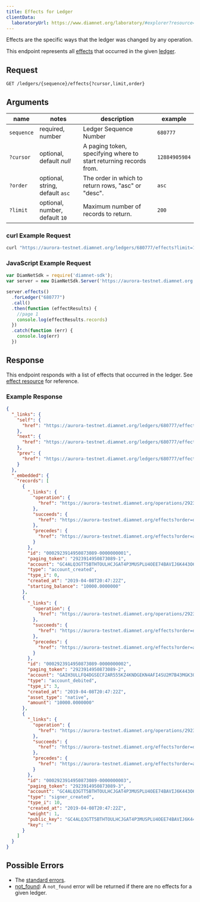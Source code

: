 ```yaml
---
title: Effects for Ledger
clientData:
  laboratoryUrl: https://www.diamnet.org/laboratory/#explorer?resource=effects&endpoint=for_ledger
---
```


Effects are the specific ways that the ledger was changed by any operation.

This endpoint represents all [effects](../resources/effect.md) that occurred in the given [ledger](../resources/ledger.md).

## Request

```
GET /ledgers/{sequence}/effects{?cursor,limit,order}
```

## Arguments

| name | notes | description | example |
| ---- | ----- | ----------- | ------- |
| `sequence` | required, number | Ledger Sequence Number | `680777` |
| `?cursor` | optional, default _null_ | A paging token, specifying where to start returning records from. | `12884905984` |
| `?order` | optional, string, default `asc` | The order in which to return rows, "asc" or "desc". | `asc` |
| `?limit` | optional, number, default `10` | Maximum number of records to return. | `200` |

### curl Example Request

```sh
curl "https://aurora-testnet.diamnet.org/ledgers/680777/effects?limit=1"
```

### JavaScript Example Request

```javascript
var DiamNetSdk = require('diamnet-sdk');
var server = new DiamNetSdk.Server('https://aurora-testnet.diamnet.org');

server.effects()
  .forLedger("680777")
  .call()
  .then(function (effectResults) {
    //page 1
    console.log(effectResults.records)
  })
  .catch(function (err) {
    console.log(err)
  })

```

## Response

This endpoint responds with a list of effects that occurred in the ledger. See [effect resource](../resources/effect.md) for reference.

### Example Response

```json
{
  "_links": {
    "self": {
      "href": "https://aurora-testnet.diamnet.org/ledgers/680777/effects?cursor=&limit=10&order=asc"
    },
    "next": {
      "href": "https://aurora-testnet.diamnet.org/ledgers/680777/effects?cursor=2923914950873089-3&limit=10&order=asc"
    },
    "prev": {
      "href": "https://aurora-testnet.diamnet.org/ledgers/680777/effects?cursor=2923914950873089-1&limit=10&order=desc"
    }
  },
  "_embedded": {
    "records": [
      {
        "_links": {
          "operation": {
            "href": "https://aurora-testnet.diamnet.org/operations/2923914950873089"
          },
          "succeeds": {
            "href": "https://aurora-testnet.diamnet.org/effects?order=desc&cursor=2923914950873089-1"
          },
          "precedes": {
            "href": "https://aurora-testnet.diamnet.org/effects?order=asc&cursor=2923914950873089-1"
          }
        },
        "id": "0002923914950873089-0000000001",
        "paging_token": "2923914950873089-1",
        "account": "GC4ALQ3GTT5BTHTOULHCJGAT4P3MUSPLU4OEE74BAVIJ6K443O6RVLRT",
        "type": "account_created",
        "type_i": 0,
        "created_at": "2019-04-08T20:47:22Z",
        "starting_balance": "10000.0000000"
      },
      {
        "_links": {
          "operation": {
            "href": "https://aurora-testnet.diamnet.org/operations/2923914950873089"
          },
          "succeeds": {
            "href": "https://aurora-testnet.diamnet.org/effects?order=desc&cursor=2923914950873089-2"
          },
          "precedes": {
            "href": "https://aurora-testnet.diamnet.org/effects?order=asc&cursor=2923914950873089-2"
          }
        },
        "id": "0002923914950873089-0000000002",
        "paging_token": "2923914950873089-2",
        "account": "GAIH3ULLFQ4DGSECF2AR555KZ4KNDGEKN4AFI4SU2M7B43MGK3QJZNSR",
        "type": "account_debited",
        "type_i": 3,
        "created_at": "2019-04-08T20:47:22Z",
        "asset_type": "native",
        "amount": "10000.0000000"
      },
      {
        "_links": {
          "operation": {
            "href": "https://aurora-testnet.diamnet.org/operations/2923914950873089"
          },
          "succeeds": {
            "href": "https://aurora-testnet.diamnet.org/effects?order=desc&cursor=2923914950873089-3"
          },
          "precedes": {
            "href": "https://aurora-testnet.diamnet.org/effects?order=asc&cursor=2923914950873089-3"
          }
        },
        "id": "0002923914950873089-0000000003",
        "paging_token": "2923914950873089-3",
        "account": "GC4ALQ3GTT5BTHTOULHCJGAT4P3MUSPLU4OEE74BAVIJ6K443O6RVLRT",
        "type": "signer_created",
        "type_i": 10,
        "created_at": "2019-04-08T20:47:22Z",
        "weight": 1,
        "public_key": "GC4ALQ3GTT5BTHTOULHCJGAT4P3MUSPLU4OEE74BAVIJ6K443O6RVLRT",
        "key": ""
      }
    ]
  }
}
```

## Possible Errors

- The [standard errors](../errors.md#Standard-Errors).
- [not_found](../errors/not-found.md): A `not_found` error will be returned if there are no effects for a given ledger.
